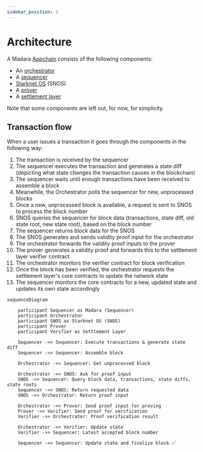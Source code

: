 ```yaml
---
sidebar_position: 2
---
```


# Architecture

A Madara [Appchain](/concepts/appchain) consists of the following components:
- An [orchestrator](orchestrator)
- A [sequencer](nodes)
- [Starknet OS](starknet_os) (SNOS)
- A [prover](prover)
- A [settlement layer](/concepts/settlement)

Note that some components are left out, for now, for simplicity.

## Transaction flow

When a user issues a transaction it goes through the components in the following way:
1. The transaction is received by the sequencer
1. The sequencer executes the transaction and generates a state diff (depicting what state changes the transaction causes in the blockchain)
1. The sequencer waits until enough transactions have been received to assemble a block
1. Meanwhile, the Orchestrator polls the sequencer for new, unprocessed blocks
1. Once a new, unprocessed block is available, a request is sent to SNOS to process the block number
1. SNOS queries the sequencer for block data (transactions, state diff, old state root, new state root), based on the block number
1. The sequencer returns block data for the SNOS
1. The SNOS generates and sends validity proof input for the orchestrator
1. The orchestrator forwards the validity proof inputs to the prover
1. The prover generates a validity proof and forwards this to the settlement layer verifier contract
1. The orchestrator monitors the verifier contract for block verification
1. Once the block has been verified, the orchestrator requests the settlement layer's core contracts to update the network state
1. The sequencer monitors the core contracts for a new, updated state and updates its own state accordingly

```mermaid
sequenceDiagram

    participant Sequencer as Madara (Sequencer)
    participant Orchestrator
    participant SNOS as Starknet OS (SNOS)
    participant Prover
    participant Verifier as Settlement Layer

    Sequencer ->> Sequencer: Execute transactions & generate state diff
    Sequencer ->> Sequencer: Assemble block

    Orchestrator ->> Sequencer: Get unprocessed block

    Orchestrator ->> SNOS: Ask for proof input
    SNOS ->> Sequencer: Query block data, transactions, state diffs, state roots
    Sequencer ->> SNOS: Return requested data
    SNOS ->> Orchestrator: Return proof input
    
    Orchestrator ->> Prover: Send proof input for proving
    Prover ->> Verifier: Send proof for verification
    Verifier ->> Orchestrator: Proof verification result

    Orchestrator ->> Verifier: Update state
    Verifier ->> Sequencer: Latest accepted block number

    Sequencer ->> Sequencer: Update state and finalize block ✅
```
